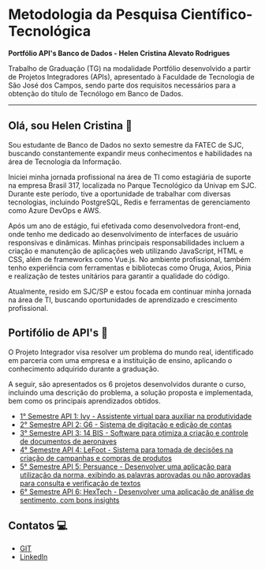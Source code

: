 
# Metodologia da Pesquisa Científico-Tecnológica

**Portfólio API's Banco de Dados - Helen Cristina Alevato Rodrigues**

Trabalho de Graduação (TG) na modalidade Portfólio desenvolvido a partir de Projetos Integradores (APIs), apresentado à Faculdade de Tecnologia de São José dos Campos, sendo parte dos requisitos necessários para a obtenção do título de Tecnólogo em Banco de Dados.

___
## Olá, sou Helen Cristina 👋

Sou estudante de Banco de Dados no sexto semestre da FATEC de SJC, buscando constantemente expandir meus conhecimentos e habilidades na área de Tecnologia da Informação.

Iniciei minha jornada profissional na área de TI como estagiária de suporte na empresa Brasil 317, localizada no Parque Tecnológico da Univap em SJC. Durante este período, tive a oportunidade de trabalhar com diversas tecnologias, incluindo PostgreSQL, Redis e ferramentas de gerenciamento como Azure DevOps e AWS.

Após um ano de estágio, fui efetivada como desenvolvedora front-end, onde tenho me dedicado ao desenvolvimento de interfaces de usuário responsivas e dinâmicas. Minhas principais responsabilidades incluem a criação e manutenção de aplicações web utilizando JavaScript, HTML e CSS, além de frameworks como Vue.js. No ambiente profissional, também tenho experiência com ferramentas e bibliotecas como Oruga, Axios, Pinia e realização de testes unitários para garantir a qualidade do código.

Atualmente, resido em SJC/SP e estou focada em continuar minha jornada na área de TI, buscando oportunidades de aprendizado e crescimento profissional. 

## Portifólio de API's 🎯

O Projeto Integrador visa resolver um problema do mundo real, identificado em parceria com uma empresa e a instituição de ensino, aplicando o conhecimento adquirido durante a graduação.

A seguir, são apresentados os 6 projetos desenvolvidos durante o curso, incluindo uma descrição do problema, a solução proposta e implementada, bem como os principais aprendizados obtidos.

- [1° Semestre API 1: Ivy - Assistente virtual para auxiliar na produtividade](https://github.com/HelenAlevato/Bertoti/blob/main/Metodologia%20da%20Pesquisa%20Cientifico%20Tecnol%C3%B3gica/API_1.md) 
- [2° Semestre API 2: G6 - Sistema de digitação e edição de contas](https://github.com/HelenAlevato/Bertoti/blob/main/Metodologia%20da%20Pesquisa%20Cientifico%20Tecnol%C3%B3gica/API%20_2.md)
- [3° Semestre API 3: 14 BIS - Software para otimiza a criação e controle de documentos de aeronaves](https://github.com/HelenAlevato/Bertoti/blob/main/Metodologia%20da%20Pesquisa%20Cientifico%20Tecnol%C3%B3gica/API%20_3.md)
- [4° Semestre API 4: LeFoot - Sistema para tomada de decisões na criação de campanhas e compras de produtos ](https://github.com/HelenAlevato/Bertoti/blob/main/Metodologia%20da%20Pesquisa%20Cientifico%20Tecnol%C3%B3gica/API%20_4.md)
- [5° Semestre API 5: Persuance - Desenvolver uma aplicação para utilização da norma, exibindo as palavras aprovadas ou não aprovadas para consulta e verificação de textos]()
- [6° Semestre API 6: HexTech - Desenvolver uma aplicação de análise de sentimento, com bons insights]()

## Contatos 💻
* [GIT](https://github.com/HelenAlevato)
* [LinkedIn](https://www.linkedin.com/in/helen-alevato/)
